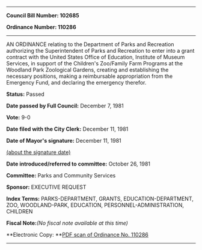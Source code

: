 

********

**Council Bill Number: 102685**
   
**Ordinance Number: 110286**
********

 AN ORDINANCE relating to the Department of Parks and Recreation authorizing the Superintendent of Parks and Recreation to enter into a grant contract with the United States Office of Education, Institute of Museum Services, in support of the Children's Zoo/Family Farm Programs at the Woodland Park Zoological Gardens, creating and establishing the necessary positions, making a reimbursable appropriation from the Emergency Fund, and declaring the emergency therefor.

**Status:** Passed
   
**Date passed by Full Council:** December 7, 1981
   
**Vote:** 9-0
   
**Date filed with the City Clerk:** December 11, 1981
   
**Date of Mayor's signature:** December 11, 1981
   
[(about the signature date)](/~public/approvaldate.htm)
   
   
   
**Date introduced/referred to committee:** October 26, 1981
   
**Committee:** Parks and Community Services
   
**Sponsor:** EXECUTIVE REQUEST
   
   
**Index Terms:** PARKS-DEPARTMENT, GRANTS, EDUCATION-DEPARTMENT, ZOO, WOODLAND-PARK, EDUCATION, PERSONNEL-ADMINISTRATION, CHILDREN

**Fiscal Note:**_(No fiscal note available at this time)_

**Electronic Copy: **[PDF scan of Ordinance No. 110286](/~archives/Ordinances/Ord_110286.pdf)

********

